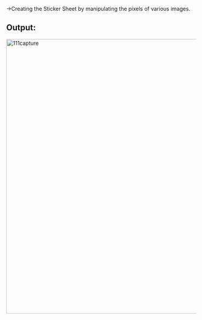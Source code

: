 
->Creating the Sticker Sheet by manipulating the pixels of various images.

## Output:


<img width="726" alt="111capture" src="https://user-images.githubusercontent.com/31773426/36621031-abdb1dde-18bb-11e8-9604-2a112fac1f7e.PNG">
